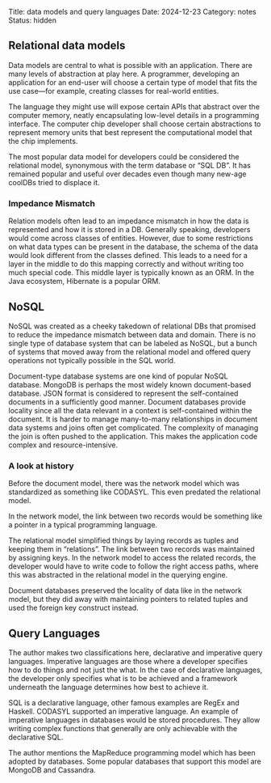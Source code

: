 Title: data models and query languages
Date: 2024-12-23
Category: notes
Status: hidden

## Relational data models

Data models are central to what is possible with an application. There are many levels of abstraction at play here. A programmer, developing an application for an end-user will choose a certain type of model that fits the use case—for example, creating classes for real-world entities. 

The language they might use will expose certain APIs that abstract over the computer memory, neatly encapsulating low-level details in a programming interface. The computer chip developer shall choose certain abstractions to represent memory units that best represent the computational model that the chip implements.

The most popular data model for developers could be considered the relational model, synonymous with the term database or “SQL DB”. It has remained popular and useful over decades even though many new-age coolDBs tried to displace it. 

### Impedance Mismatch

Relation models often lead to an impedance mismatch in how the data is represented and how it is stored in a DB. Generally speaking, developers would come across classes of entities. However, due to some restrictions on what data types can be present in the database, the schema of the data would look different from the classes defined. This leads to a need for a layer in the middle to do this mapping correctly and without writing too much special code. This middle layer is typically known as an ORM. In the Java ecosystem, Hibernate is a popular ORM.

## NoSQL

NoSQL was created as a cheeky takedown of relational DBs that promised to reduce the impedance mismatch between data and domain. There is no single type of database system that can be labeled as NoSQL, but a bunch of systems that moved away from the relational model and offered query operations not typically possible in the SQL world.

Document-type database systems are one kind of popular NoSQL database. MongoDB is perhaps the most widely known document-based database. JSON format is considered to represent the self-contained documents in a sufficiently good manner. Document databases provide locality since all the data relevant in a context is self-contained within the document. It is harder to manage many-to-many relationships in document data systems and joins often get complicated. The complexity of managing the join is often pushed to the application. This makes the application code complex and resource-intensive.


### A look at history

Before the document model, there was the network model which was standardized as something like CODASYL. This even predated the relational model.

In the network model, the link between two records would be something like a pointer in a typical programming language.

The relational model simplified things by laying records as tuples and keeping them in “relations”. The link between two records was maintained by assigning keys. In the network model to access the related records, the developer would have to write code to follow the right access paths, where this was abstracted in the relational model in the querying engine.

Document databases preserved the locality of data like in the network model, but they did away with maintaining pointers to related tuples and used the foreign key construct instead.

## Query Languages
The author makes two classifications here, declarative and imperative query languages.
Imperative languages are those where a developer specifies how to do things and not just the what. In the case of declarative languages, the developer only specifies what is to be achieved and a framework underneath the language determines how best to achieve it. 

SQL is a declarative language, other famous examples are RegEx and Haskell. 
CODASYL supported an imperative language. An example of imperative languages in databases would be stored procedures. They allow writing complex functions that generally are only achievable with the declarative SQL.

The author mentions the MapReduce programming model which has been adopted by databases. Some popular databases that support this model are MongoDB and Cassandra.


